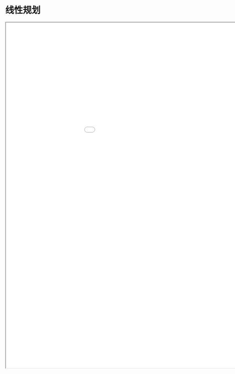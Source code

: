 
# 线性规划
<div class="pdf-class">
    <iframe  src=\texpdf\part-opt-chap-linprog.pdf width="1100" height="1100">
    </iframe>
</div>
